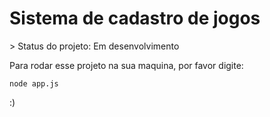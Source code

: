 <h1> Sistema de cadastro de jogos </h1>
> Status do projeto: Em desenvolvimento

Para rodar esse projeto na sua maquina, por favor digite:

```
node app.js
```
:)
